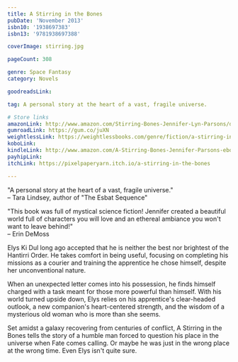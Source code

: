 ```yaml
---
title: A Stirring in the Bones
pubDate: 'November 2013'
isbn10: '1938697383'
isbn13: '9781938697388'

coverImage: stirring.jpg

pageCount: 308

genre: Space Fantasy
category: Novels

goodreadsLink: 

tag: A personal story at the heart of a vast, fragile universe.

# Store links
amazonLink: http://www.amazon.com/Stirring-Bones-Jennifer-Lyn-Parsons/dp/1938697383/
gumroadLink: https://gum.co/juXN
weightlessLink: https://weightlessbooks.com/genre/fiction/a-stirring-in-the-bones/
koboLink: 
kindleLink: http://www.amazon.com/A-Stirring-Bones-Jennifer-Parsons-ebook/dp/B00GM99UNG
payhipLink: 
itchLink: https://pixelpaperyarn.itch.io/a-stirring-in-the-bones

---
```


<p class="text-center italic mt-5">"A personal story at the heart of a vast, fragile universe."<br> – Tara Lindsey, author of "The Esbat Sequence"</p>

<p class="text-center italic mt-5">"This book was full of mystical science fiction! Jennifer created a beautiful world full of characters you will love and an ethereal ambiance you won't want to leave behind!"<br> – Erin DeMoss</p>

Elys Ki Dul long ago accepted that he is neither the best nor brightest of the Hantirri Order. He takes comfort in being useful, focusing on completing his missions as a courier and training the apprentice he chose himself, despite her unconventional nature.

When an unexpected letter comes into his possession, he finds himself charged with a task meant for those more powerful than himself. With his world turned upside down, Elys relies on his apprentice's clear-headed outlook, a new companion's heart-centered strength, and the wisdom of a mysterious old woman who is more than she seems.

Set amidst a galaxy recovering from centuries of conflict, A Stirring in the Bones tells the story of a humble man forced to question his place in the universe when Fate comes calling. Or maybe he was just in the wrong place at the wrong time. Even Elys isn't quite sure.
